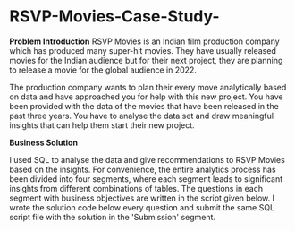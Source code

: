 # RSVP-Movies-Case-Study-
**Problem Introduction**
RSVP Movies is an Indian film production company which has produced many super-hit movies. They have usually released movies for the Indian audience but for their next project, they are planning to release a movie for the global audience in 2022.

The production company wants to plan their every move analytically based on data and have approached you for help with this new project. You have been provided with the data of the movies that have been released in the past three years. You have to analyse the data set and draw meaningful insights that can help them start their new project. 


**Business Solution**

I used SQL to analyse the data and give recommendations to RSVP Movies based on the insights. For convenience, the entire analytics process has been divided into four segments, where each segment leads to significant insights from different combinations of tables. The questions in each segment with business objectives are written in the script given below. I wrote the solution code below every question and submit the same SQL script file with the solution in the 'Submission' segment.

